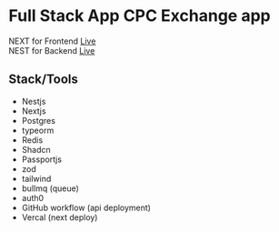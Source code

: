 # Full Stack App CPC Exchange app

NEXT for Frontend <a href="https://adwora.vercel.app" target="_blank">Live</a>  
NEST for Backend <a href="https://api.bzouss.com/api" target="_blank">Live</a>

## Stack/Tools

- Nestjs
- Nextjs
- Postgres
- typeorm
- Redis
- Shadcn
- Passportjs
- zod
- tailwind
- bullmq (queue)
- auth0
- GitHub workflow (api deployment)
- Vercal (next deploy)
